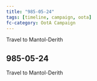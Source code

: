 ```yaml
---
title: "985-05-24"
tags: [timeline, campaign, oota]
fc-category: OotA Campaign
---
```

<span class='ob-timelines'
	data-date='985-05-24-00'
	data-title='Campaign: NAGA Adventures'
	data-class='orange'> Travel to Mantol-Derith </span>
## 985-05-24
Travel to Mantol-Derith
